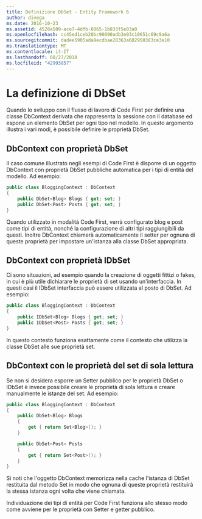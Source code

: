 ```yaml
---
title: Definizione DbSet - Entity Framework 6
author: divega
ms.date: 2016-10-23
ms.assetid: 4528a509-ace7-4dfb-8065-1b833f5e03a0
ms.openlocfilehash: cc45ed1ceb20bc90090adb3e93c10651c69c9a6a
ms.sourcegitcommit: dadee5905ada9ecdbae28363a682950383ce3e10
ms.translationtype: MT
ms.contentlocale: it-IT
ms.lasthandoff: 08/27/2018
ms.locfileid: "42993857"
---
```

# <a name="defining-dbsets"></a>La definizione di DbSet
Quando lo sviluppo con il flusso di lavoro di Code First per definire una classe DbContext derivata che rappresenta la sessione con il database ed espone un elemento DbSet per ogni tipo nel modello. In questo argomento illustra i vari modi, è possibile definire le proprietà DbSet.  

## <a name="dbcontext-with-dbset-properties"></a>DbContext con proprietà DbSet  

Il caso comune illustrato negli esempi di Code First è disporre di un oggetto DbContext con proprietà DbSet pubbliche automatica per i tipi di entità del modello. Ad esempio:  

``` csharp
public class BloggingContext : DbContext
{
    public DbSet<Blog> Blogs { get; set; }
    public DbSet<Post> Posts { get; set; }
}
```  

Quando utilizzato in modalità Code First, verrà configurato blog e post come tipi di entità, nonché la configurazione di altri tipi raggiungibili da questi. Inoltre DbContext chiamerà automaticamente il setter per ognuna di queste proprietà per impostare un'istanza alla classe DbSet appropriata.  

## <a name="dbcontext-with-idbset-properties"></a>DbContext con proprietà IDbSet  

Ci sono situazioni, ad esempio quando la creazione di oggetti fittizi o fakes, in cui è più utile dichiarare le proprietà di set usando un'interfaccia. In questi casi il IDbSet interfaccia può essere utilizzata al posto di DbSet. Ad esempio:  

``` csharp
public class BloggingContext : DbContext
{
    public IDbSet<Blog> Blogs { get; set; }
    public IDbSet<Post> Posts { get; set; }
}
```  

In questo contesto funziona esattamente come il contesto che utilizza la classe DbSet alle sue proprietà set.  

## <a name="dbcontext-with-read-only-set-properties"></a>DbContext con le proprietà del set di sola lettura  

Se non si desidera esporre un Setter pubblico per le proprietà DbSet o IDbSet è invece possibile creare le proprietà di sola lettura e creare manualmente le istanze del set. Ad esempio:  

``` csharp
public class BloggingContext : DbContext
{
    public DbSet<Blog> Blogs
    {
        get { return Set<Blog>(); }
    }

    public DbSet<Post> Posts
    {
        get { return Set<Post>(); }
    }
}
```  

Si noti che l'oggetto DbContext memorizza nella cache l'istanza di DbSet restituita dal metodo Set in modo che ognuna di queste proprietà restituirà la stessa istanza ogni volta che viene chiamata.  

Individuazione dei tipi di entità per Code First funziona allo stesso modo come avviene per le proprietà con Setter e getter pubblico.  
